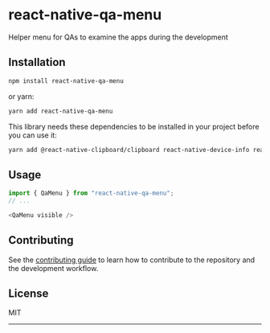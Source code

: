 # react-native-qa-menu

Helper menu for QAs to examine the apps during the development

## Installation

```sh
npm install react-native-qa-menu
```
or yarn:
```sh
yarn add react-native-qa-menu
```
This library needs these dependencies to be installed in your project before you can use it:

```sh
yarn add @react-native-clipboard/clipboard react-native-device-info react-native-file-logger
```

## Usage

```js
import { QaMenu } from "react-native-qa-menu";
// ...

<QaMenu visible />
```

## Contributing

See the [contributing guide](CONTRIBUTING.md) to learn how to contribute to the repository and the development workflow.

## License

MIT

---
